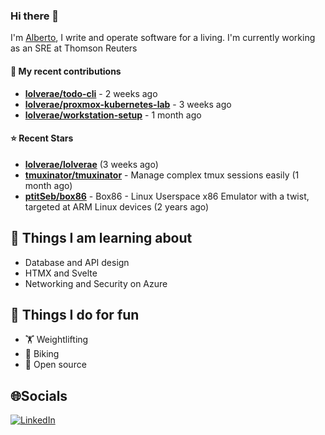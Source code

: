 ### Hi there 👋

I'm [Alberto](https://albertolvera.com), I write and operate software for a living. I'm currently working as an SRE at Thomson Reuters

#### 🚀 My recent contributions
- **[lolverae/todo-cli](https://github.com/lolverae/todo-cli)** - 2 weeks ago
- **[lolverae/proxmox-kubernetes-lab](https://github.com/lolverae/proxmox-kubernetes-lab)** - 3 weeks ago
- **[lolverae/workstation-setup](https://github.com/lolverae/workstation-setup)** - 1 month ago

#### ⭐ Recent Stars
- **[lolverae/lolverae](https://github.com/lolverae/lolverae)** (3 weeks ago)
- **[tmuxinator/tmuxinator](https://github.com/tmuxinator/tmuxinator)** - Manage complex tmux sessions easily (1 month ago)
- **[ptitSeb/box86](https://github.com/ptitSeb/box86)** - Box86 - Linux Userspace x86 Emulator with a twist, targeted at ARM Linux devices (2 years ago)

## 📖 Things I am learning about

- Database and API design
- HTMX and Svelte
- Networking and Security on Azure

## 💪 Things I do for fun

- 🏋 Weightlifting
- 🚴 Biking
- 🤼 Open source

## 🌐Socials
[![LinkedIn](https://img.shields.io/badge/LinkedIn-%230077B5.svg?logo=linkedin&logoColor=white)](https://www.linkedin.com/in/luis-alberto-olvera/)

